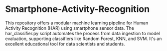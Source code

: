 # Smartphone-Activity-Recognition
This repository offers a modular machine learning pipeline for Human Activity Recognition (HAR) using smartphone sensor data. The har_classifier.py script automates the process from data ingestion to model evaluation, supporting classifiers like Random Forest, KNN, and SVM. It's an excellent educational tool for data scientists and students.
